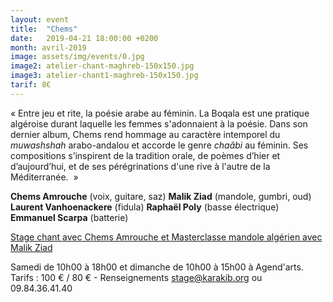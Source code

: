 ```yaml
---
layout: event
title:  "Chems"
date:   2019-04-21 18:00:00 +0200
month: avril-2019
image: assets/img/events/0.jpg
image2: atelier-chant-maghreb-150x150.jpg
image3: atelier-chant1-maghreb-150x150.jpg
tarif: 8€
---
```


« Entre jeu et rite, la poésie arabe au féminin. La Boqala est une pratique algéroise durant laquelle les femmes s'adonnaient à la poésie. Dans son dernier album, Chems rend hommage au caractère intemporel du _muwashshah_ arabo-andalou et accorde le genre _chaâbi_ au féminin. Ses compositions s’inspirent de la tradition orale, de poèmes d’hier et d’aujourd’hui, et de ses pérégrinations d'une rive à l'autre de la Méditerranée.  »

**Chems Amrouche** (voix, guitare, saz) 
**Malik Ziad** (mandole, gumbri, oud) 
**Laurent Vanhoenackere** (fidula) 
**Raphaël Poly** (basse électrique) 
**Emmanuel Scarpa** (batterie)


[Stage chant avec Chems Amrouche et Masterclasse mandole algérien avec Malik Ziad](https://agendarts.wordpress.com/2019/02/11/samedi-20-de-10h-a-18h-et-dimanche-21-avril-de-10h-a-15h-stage-chant-avec-chems-amrouche-et-masterclasse-mandole-algerien-avec-malik-ziad/)

Samedi de 10h00 à 18h00 et dimanche de 10h00 à 15h00 à Agend'arts. Tarifs : 100 € / 80 € - Renseignements stage@karakib.org ou 09.84.36.41.40
